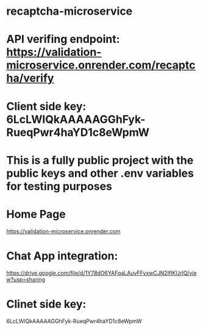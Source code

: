 # recaptcha-microservice
# API verifing endpoint: https://validation-microservice.onrender.com/recaptcha/verify
# Client side key: 6LcLWlQkAAAAAGGhFyk-RueqPwr4haYD1c8eWpmW
# This is a fully public project with the public keys and other .env variables for testing purposes
# Home Page
https://validation-microservice.onrender.com
# Chat App integration:
https://drive.google.com/file/d/1Y78dO6YAFqaLAuvFFvxwCJN2IfIKUrIQ/view?usp=sharing
# Clinet side key:
6LcLWlQkAAAAAGGhFyk-RueqPwr4haYD1c8eWpmW